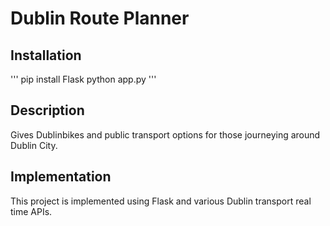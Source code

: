 # Dublin Route Planner

## Installation

'''
pip install Flask
python app.py
'''

## Description

Gives Dublinbikes and public transport options for those journeying around Dublin City.

## Implementation

This project is implemented using Flask and various Dublin transport real time APIs.
